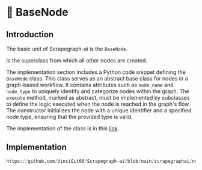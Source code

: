 # 🌲 BaseNode

## Introduction
The basic unit of Scrapegraph-ai is the `BaseNode`.

Is the superclass from which all other nodes are created.

The implementation section includes a Python code snippet defining the `BaseNode` class. This class serves as an abstract base class for nodes in a graph-based workflow. It contains attributes such as `node_name` and `node_type` to uniquely identify and categorize nodes within the graph. The `execute` method, marked as abstract, must be implemented by subclasses to define the logic executed when the node is reached in the graph's flow. The constructor initializes the node with a unique identifier and a specified node type, ensuring that the provided type is valid.

The implementation of the class is in this [link](https://github.com/VinciGit00/Scrapegraph-ai/blob/main/scrapegraphai/nodes/base_node.py).

## Implementation
```python reference title="BaseNode"
https://github.com/VinciGit00/Scrapegraph-ai/blob/main/scrapegraphai/nodes/base_node.py
```
